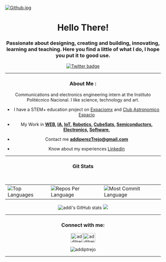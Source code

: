 [![Github.jpg](https://i.postimg.cc/MTxmyv8G/Github.jpg)](https://postimg.cc/3ySGhrNM)
<h1 align="center"> Hello There! </h1>
<h3 align="center"> Passionate about designing, creating and building, innovating, learning and teaching. Here you find a little of what I do, I hope you put it to good use. </h3>
</div>

<div id="badges" align="center">
  <a href="https://twitter.com/AddiTrejo">
    <img src="https://img.shields.io/twitter/follow/additrejo?color=red%20&logoColor=black&style=social"
         alt="Twitter badge" />
  </a>
  </d>

---
### About Me :
Communications and electronics engineering intern at the Instituto Politécnico Nacional.
I like science, technology and art.
-  I have a STEM+ education project on [Expaciomx](https://sites.google.com/view/expacioSTEAM/) and [Club Astronomico Espacio](https://www.facebook.com/clubastronomicoespacio) 

-  My Work in **[WEB](https://github.com/topics/at-web), [IA](https://github.com/topics/at-ia), [IoT](https://github.com/topics/at-iot), [Robotics](https://github.com/topics/at-robotics), [CubeSats](https://github.com/topics/at-cubesat), [Semiconductors](https://github.com/topics/at-semiconductors), [Electronics](https://github.com/topics/at-electronics), [Software](https://github.com/topics/at-software),**

-  Contact me **addiperezTrejo@gmail.com**

-  Know about my experiences [Linkedin](https://www.linkedin.com/in/additrejo/)

<!-- <h3 align="Center">Languages and Tools:</h3>

<h4 align="left">Skills: &nbsp&nbsp&nbsp&nbsp&nbsp&nbsp&nbsp &nbsp&nbsp&nbsp&nbsp&nbsp&nbsp&nbsp&nbsp&nbsp&nbsp&nbsp&nbsp&nbsp&nbsp&nbsp&nbsp&nbsp&nbsp&nbsp&nbsp&nbsp&nbsp&nbsp&nbsp&nbsp&nbsp&nbsp&nbsp&nbsp&nbsp&nbsp&nbsp&nbsp&nbsp&nbsp&nbsp&nbsp&nbsp&nbsp&nbsp&nbsp&nbsp&nbsp&nbsp&nbsp&nbsp&nbsp&nbsp&nbsp&nbsp&nbsp&nbsp&nbsp&nbsp&nbsp&nbsp&nbsp&nbsp&nbsp&nbsp&nbsp&nbsp&nbsp&nbsp &nbsp&nbsp&nbsp&nbsp&nbsp&nbsp&nbsp&nbsp&nbsp&nbsp&nbsp&nbsp&nbsp&nbsp&nbsp&nbsp&nbsp&nbsp&nbsp&nbsp&nbsp&nbsp&nbsp  Frontend: &nbsp&nbsp&nbsp&nbsp&nbsp&nbsp&nbsp &nbsp&nbsp&nbsp&nbsp&nbsp&nbsp&nbsp&nbsp&nbsp&nbsp&nbsp&nbsp&nbsp&nbsp&nbsp&nbsp&nbsp&nbsp&nbsp&nbsp&nbsp&nbsp&nbsp&nbsp&nbsp&nbsp&nbsp&nbsp&nbsp&nbsp&nbsp&nbsp&nbsp&nbsp&nbsp&nbsp&nbsp&nbsp&nbsp&nbsp&nbsp&nbsp&nbsp&nbsp&nbsp&nbsp&nbsp&nbsp&nbsp&nbsp&nbsp&nbsp&nbsp&nbsp&nbsp&nbsp&nbsp&nbsp&nbsp&nbsp&nbsp&nbsp&nbsp&nbsp&nbsp&nbsp Software: </h4>
<a href="https://www.cprogramming.com/" target="_blank" rel="noreferrer"> <img src="https://raw.githubusercontent.com/devicons/devicon/master/icons/c/c-original.svg" alt="c" width="40" height="40" align="left"/></a><a href="https://www.w3schools.com/cpp/" target="_blank" rel="noreferrer"><img src="https://raw.githubusercontent.com/devicons/devicon/master/icons/cplusplus/cplusplus-original.svg" alt="cplusplus" width="40" height="40" align="left"/> </a> <a href="https://www.w3schools.com/cs/" target="_blank" rel="noreferrer"><img src="https://raw.githubusercontent.com/devicons/devicon/master/icons/csharp/csharp-original.svg" alt="csharp" width="40" height="40" align="left"/></a></a> <a href="https://www.python.org" target="_blank" rel="noreferrer"><img src="https://raw.githubusercontent.com/devicons/devicon/master/icons/python/python-original.svg" alt="python" width="40" height="40"align="left"/></a> <a href="https://www.w3.org/html/" target="_blank" rel="noreferrer"><img src="https://raw.githubusercontent.com/devicons/devicon/master/icons/html5/html5-original-wordmark.svg" alt="html5" width="40" height="40"/>  </a> <a href="https://www.w3schools.com/css/" target="_blank" rel="noreferrer"><img src="https://raw.githubusercontent.com/devicons/devicon/master/icons/css3/css3-original-wordmark.svg" alt="css3" width="40" height="40"/> </a>  <a href="https://www.adobe.com/in/products/illustrator.html" target="_blank" rel="noreferrer"> <img src="https://www.vectorlogo.zone/logos/adobe_illustrator/adobe_illustrator-icon.svg" alt="illustrator" width="40" height="40" align="right"/> </a>  <a href="https://www.photoshop.com/en" target="_blank" rel="noreferrer"> <img src="https://raw.githubusercontent.com/devicons/devicon/master/icons/photoshop/photoshop-line.svg" alt="photoshop" width="40" height="40" align="right"/> <a href="https://www.arduino.cc/" target="_blank" rel="noreferrer"> <img src="https://cdn.worldvectorlogo.com/logos/arduino-1.svg" alt="arduino" width="40" height="40" align="right"/> </a> <a href="https://www.mathworks.com/" target="_blank" rel="noreferrer"> <img src="https://upload.wikimedia.org/wikipedia/commons/2/21/Matlab_Logo.png" alt="matlab" width="40" height="40" align="right"/> </a>
  
  
<h4 align="left">Database: &nbsp&nbsp&nbsp&nbsp&nbsp&nbsp&nbsp &nbsp&nbsp&nbsp&nbsp&nbsp&nbsp&nbsp&nbsp&nbsp&nbsp&nbsp&nbsp&nbsp&nbsp&nbsp&nbsp&nbsp&nbsp&nbsp&nbsp&nbsp&nbsp&nbsp&nbsp&nbsp&nbsp&nbsp&nbsp&nbsp&nbsp&nbsp&nbsp&nbsp&nbsp&nbsp&nbsp&nbsp&nbsp&nbsp&nbsp&nbsp&nbsp&nbsp&nbsp&nbsp&nbsp&nbsp&nbsp&nbsp&nbsp&nbsp&nbsp&nbsp&nbsp&nbsp&nbsp&nbsp&nbsp&nbsp&nbsp&nbsp&nbsp&nbsp&nbsp&nbsp&nbsp&nbsp&nbsp&nbsp&nbsp&nbsp&nbsp&nbsp&nbsp&nbsp&nbsp&nbsp&nbsp&nbsp&nbsp&nbsp&nbspDevops:&nbsp&nbsp&nbsp&nbsp&nbsp&nbsp&nbsp&nbsp&nbsp&nbsp&nbsp&nbsp&nbsp&nbsp&nbsp&nbsp&nbsp&nbsp&nbsp&nbsp&nbsp&nbsp&nbsp&nbsp&nbsp&nbsp&nbsp&nbsp&nbsp&nbsp&nbsp&nbsp&nbsp&nbsp&nbsp&nbsp&nbsp&nbsp&nbsp&nbsp&nbsp&nbsp&nbsp&nbsp&nbsp&nbsp&nbsp&nbsp&nbsp&nbsp&nbsp&nbsp&nbsp&nbsp&nbsp&nbsp&nbsp&nbsp&nbspArtificial Inteligence: </h4>
-->

<!-- !
### My stats

 [![GitHub Streak](http://github-readme-streak-stats.herokuapp.com?user=AddiTrejo&theme=dark&locale=es)](https://git.io/streak-stats)  
</div>

<div align="center">
  <table>
    <tr>
      <td>
        <a href="https://github.com/AddiTrejo/github-readme-stats">
          <img height=200 align="center" src="https://github-readme-stats.vercel.app/api?username=AddiTrejo&theme=dark" />
        </a>
      </td>
      <td>
        <a href="https://github.com/AddiTrejo/convoychat">
          <img height=200 align="center" src="https://github-readme-stats.vercel.app/api/top-langs?username=AddiTrejo&layout=compact&langs_count=8&card_width=320&theme=dark" />
        </a>
      </td>
    </tr>
  </table>
</div>
--->

<!-- ![Top Langs](https://github-readme-stats.vercel.app/api/top-langs/?username=AddiTrejo&layout=compact) --->

<!-- [![Top Langs](https://github-readme-stats.vercel.app/api/top-langs/?username=additrejo)](https://github.com/addtrejo/github-readme-stats)  --->

<!--![Top Langs](https://github-readme-stats.vercel.app/api/top-langs/?username=additrejo&layout=compact) -->
<!--[![Top Langs](https://github-readme-stats.vercel.app/api/top-langs/?username=additrejo&layout=donut)](https://github.com/anuraghazra/github-readme-stats)  -->


---

<h3 align="center">Git Stats</h3>

<div align="center">
 <!-- 
  <img src="https://streak-stats.demolab.com/?user=additrejo&theme=highcontrast&hide_border=true" alt="GitHub Streak" />
  <br> -->
<!--   <img src="https://github-readme-activity-graph.vercel.app/graph?username=additrejo&custom_title=Addi's%20GitHub%20Activity%20Graph&hide_border=true&border_radius=15&bg_color=000000&color=CDCDCD&line=1E90FF&point=1E90FF&area_color=000000&title_color=CDCDCD&area=true" alt="GitHub Activity Graph" /> -->
<br>
<div align="center">
<table>
  <tr>
    <td>
      <img src="https://github-readme-stats.vercel.app/api/top-langs/?username=additrejo&hide=html&hide_border=true&layout=compact&langs_count=8&theme=dark" alt="Top Languages">
    </td>
    <td>
      <img src="https://github-profile-summary-cards.vercel.app/api/cards/repos-per-language?username=additrejo&theme=dark&hide_border=true" alt="Repos Per Language">
    </td>
    <td>
      <img src="https://github-profile-summary-cards.vercel.app/api/cards/most-commit-language?username=additrejo&theme=dark&hide_border=true" alt="Most Commit Language">
    </td>
  </tr>
</table>

</div>

<img src="https://github-readme-stats.vercel.app/api?username=additrejo&hide_border=true&border_radius=15&show_icons=true&theme=dark" alt="addi's GitHub stats">

<img src="https://github-profile-summary-cards.vercel.app/api/cards/profile-details?username=additrejo&theme=dark&hide_border=true">


  
---
<h3 align="center">Connect with me:</h3>
<p align="center"> <!--
<a href="https://twitter.com/additrejo" target="blank"><img align="center" src="https://raw.githubusercontent.com/rahuldkjain/github-profile-readme-generator/master/src/images/icons/Social/twitter.svg" alt="additrejo" height="30" width="40" /></a>
</a>
<a href="https://www.youtube.com/@expaciomx7487" target="blank"><img align="center" src="https://raw.githubusercontent.com/rahuldkjain/github-profile-readme-generator/master/src/images/icons/Social/youtube.svg" alt="expaciomx" height="30" width="40" /></a>--> <a href="https://instagram.com/additrejo" target="blank"><img align="center" src="https://raw.githubusercontent.com/rahuldkjain/github-profile-readme-generator/master/src/images/icons/Social/instagram.svg" alt="additrejo" height="30" width="40" /><a href="https://linkedin.com/in/additrejo" target="blank"><img align="center" src="https://raw.githubusercontent.com/rahuldkjain/github-profile-readme-generator/master/src/images/icons/Social/linked-in-alt.svg" alt="additrejo" height="30" width="40" /></a>

</p> <p align="rigt"> <img src="https://komarev.com/ghpvc/?username=addiptrejo&label=Profile%20views&color=0e75b6&style=flat" alt="addiptrejo" /> </p> 

  ---
